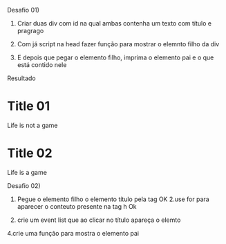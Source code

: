 
Desafio 01)

1. Criar duas div com id na qual ambas contenha um texto com título e pragrago

2. Com já script na head fazer função  para mostrar o elemnto filho da div

3. E depois que pegar o elemento filho, imprima o elemento pai e o que está contido nele

Resultado

<script>
  window.onload = function(){

    let d1 = document.getElementById("d1");
    let h1 = d1.children[2];
    let p = d1.children[1];

    console.log(d1);
    console.log(h1);
    console.log(p);

  }
</script>

</head>
<body>

<div id="d1">
<h1>Title 01 </h1>
<p>Life is not a game</p>
</div>

<div id="d2">
<h1>Title 02 </h1>
<p>Life is a game</p>
</div>

Desafio 02)

1. Pegue o elemento filho o elemento título pela tag
   OK
2.use for para aparecer o conteuto presente na tag h
  Ok

1. crie um event list que ao clicar no título apareça o elemto 

4.crie uma função para mostra o elemento pai
